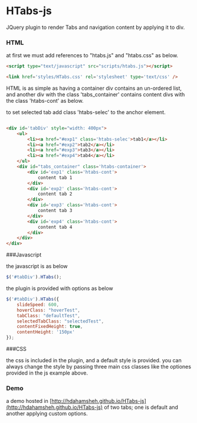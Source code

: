 HTabs-js
========

JQuery plugin to render Tabs and navigation content by applying it to div.

### HTML

at first we must add references to "htabs.js" and "htabs.css" as below.

```html
<script type="text/javascript" src="scripts/htabs.js"></script>

<link href='styles/HTabs.css' rel='stylesheet' type='text/css' />
```


HTML is as simple as having a container div contains an un-ordered list, and another div with the class 'tabs_container' contains content divs with the class 'htabs-cont' as below.

to set selected tab add class 'htabs-selec' to the anchor element.

```html

<div id='tabDiv' style="width: 400px">
    <ul>
        <li><a href="#exp1" class='htabs-selec'>tab1</a></li>
        <li><a href="#exp2">tab2</a></li>
        <li><a href="#exp3">tab3</a></li>
        <li><a href="#exp4">tab4</a></li>
    </ul>
    <div id="tabs_container" class='htabs-container'>
        <div id='exp1' class='htabs-cont'>
            content tab 1
        </div>
        <div id='exp2' class='htabs-cont'>
            content tab 2
        </div>
        <div id='exp3' class='htabs-cont'>
            content tab 3
        </div>
        <div id='exp4' class='htabs-cont'>
            content tab 4
        </div>
    </div>
</div>

```


###Javascript

the javascript is as below

```js
$('#tabDiv').HTabs();
```

the plugin is provided with options as below

```js
$('#tabDiv').HTabs({
    slideSpeed: 600,
    hoverClass: "hoverTest",
    tabClass: "defaultTest",
    selectedTabClass: "selectedTest",
    contentFixedHeight: true,
    contentHeight: '150px'
});
```

###CSS

the css is included in the plugin, and a default style is provided.
you can always change the style by passing three main css classes like the optiones provided in the js example above.


### Demo

a demo hosted in [http://hdahamsheh.github.io/HTabs-js](http://hdahamsheh.github.io/HTabs-js) of two tabs; one is default and another applying custom options.



